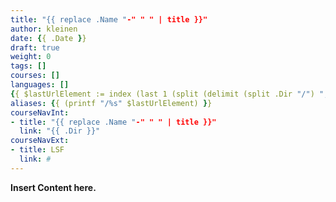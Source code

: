 ```yaml
---
title: "{{ replace .Name "-" " " | title }}"
author: kleinen
date: {{ .Date }}
draft: true
weight: 0
tags: []
courses: []
languages: []
{{ $lastUrlElement := index (last 1 (split (delimit (split .Dir "/") "," "") ",")) 0 -}}
aliases: {{ (printf "/%s" $lastUrlElement) }}
courseNavInt:
- title: "{{ replace .Name "-" " " | title }}"
  link: "{{ .Dir }}"
courseNavExt:
- title: LSF
  link: #
---
```



**Insert Content here.**
